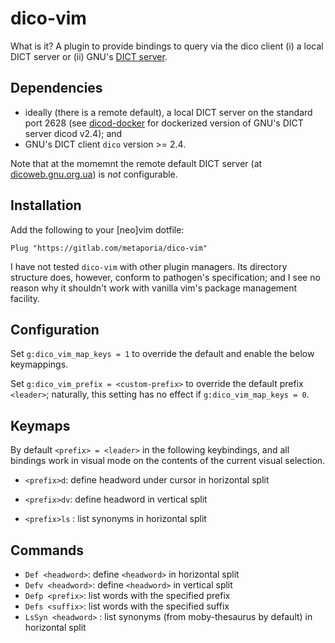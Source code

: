 # dico-vim

What is it? A plugin to provide bindings to query via the dico client (i) a local DICT
server or (ii) GNU's [DICT server](dicoweb.gnu.org.ua). 


## Dependencies

* ideally (there is a remote default), a local DICT server on the standard port 
  2628 (see [dicod-docker](https://gitlab.com/metaporia/dicod-docker) for 
  dockerized version of GNU's DICT server dicod v2.4); and
* GNU's DICT client `dico` version >= 2.4.


Note that at the momemnt the remote default DICT server (at [dicoweb.gnu.org.ua]()) 
is _not_ configurable.


## Installation

Add the following to your [neo]vim dotfile:

```vim
Plug "https://gitlab.com/metaporia/dico-vim"
```

I have not tested `dico-vim` with other plugin managers. Its directory structure 
does, however, conform to pathogen's specification; and I see no reason why it
shouldn't work with vanilla vim's package management facility.


## Configuration

Set `g:dico_vim_map_keys = 1` to override the default and enable the below
keymappings.

Set `g:dico_vim_prefix = <custom-prefix>` to override the default prefix
`<leader>`; naturally, this setting has no effect if `g:dico_vim_map_keys = 0`.



## Keymaps

By default `<prefix> = <leader>` in the following keybindings, and all bindings
work in visual mode on the contents of the current visual selection.

* `<prefix>d`: define headword under cursor in horizontal split
* `<prefix>dv`: define headword in vertical split


* `<prefix>ls` : list synonyms in horizontal split

## Commands

* `Def <headword>`: define `<headword>` in horizontal split
* `Defv <headword>`: define `<headword>` in vertical split
* `Defp <prefix>`: list words with the specified prefix
* `Defs <suffix>`: list words with the specified suffix
* `LsSyn <headword>` : list synonyms (from moby-thesaurus by default) in horizontal split



